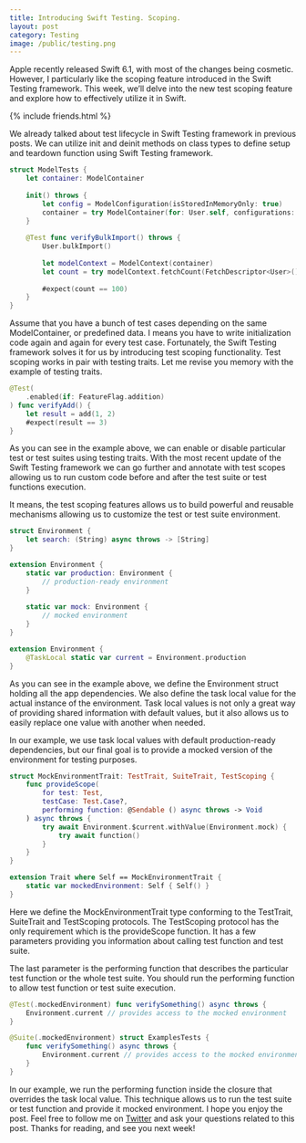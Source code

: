 ```yaml
---
title: Introducing Swift Testing. Scoping.
layout: post
category: Testing
image: /public/testing.png
---
```


Apple recently released Swift 6.1, with most of the changes being cosmetic. However, I particularly like the scoping feature introduced in the Swift Testing framework. This week, we’ll delve into the new test scoping feature and explore how to effectively utilize it in Swift.

{% include friends.html %}

We already talked about test lifecycle in Swift Testing framework in previous posts. We can utilize init and deinit methods on class types to define setup and teardown function using Swift Testing framework.

```swift
struct ModelTests {
    let container: ModelContainer
    
    init() throws {
        let config = ModelConfiguration(isStoredInMemoryOnly: true)
        container = try ModelContainer(for: User.self, configurations: config)
    }
    
    @Test func verifyBulkImport() throws {
        User.bulkImport()
        
        let modelContext = ModelContext(container)
        let count = try modelContext.fetchCount(FetchDescriptor<User>())
        
        #expect(count == 100)
    }
}
```

Assume that you have a bunch of test cases depending on the same ModelContainer, or predefined data. I means you have to write initialization code again and again for every test case. Fortunately, the Swift Testing framework solves it for us by introducing test scoping functionality. Test scoping works in pair with testing traits. Let me revise you memory with the example of testing traits.

```swift
@Test(
    .enabled(if: FeatureFlag.addition)
) func verifyAdd() {
    let result = add(1, 2)
    #expect(result == 3)
}
```

As you can see in the example above, we can enable or disable particular test or test suites using testing traits. With the most recent update of the Swift Testing framework we can go further and annotate with test scopes allowing us to run custom code before and after the test suite or test functions execution.

It means, the test scoping features allows us to build powerful and reusable mechanisms allowing us to customize the test or test suite environment.

```swift
struct Environment {
    let search: (String) async throws -> [String]
}

extension Environment {
    static var production: Environment {
        // production-ready environment
    }
    
    static var mock: Environment {
        // mocked environment
    }
}

extension Environment {
    @TaskLocal static var current = Environment.production
}
```

As you can see in the example above, we define the Environment struct holding all the app dependencies. We also define the task local value for the actual instance of the environment. Task local values is not only a great way of providing shared information with default values, but it also allows us to easily replace one value with another when needed.

In our example, we use task local values with default production-ready dependencies, but our final goal is to provide a mocked version of the environment for testing purposes.

```swift
struct MockEnvironmentTrait: TestTrait, SuiteTrait, TestScoping {
    func provideScope(
        for test: Test,
        testCase: Test.Case?,
        performing function: @Sendable () async throws -> Void
    ) async throws {
        try await Environment.$current.withValue(Environment.mock) {
            try await function()
        }
    }
}

extension Trait where Self == MockEnvironmentTrait {
    static var mockedEnvironment: Self { Self() }
}
```

Here we define the MockEnvironmentTrait type conforming to the TestTrait, SuiteTrait and TestScoping protocols. The TestScoping protocol has the only requirement which is the provideScope function. It has a few parameters providing you information about calling test function and test suite.

The last parameter is the performing function that describes the particular test function or the whole test suite. You should run the performing function to allow test function or test suite execution.

```swift
@Test(.mockedEnvironment) func verifySomething() async throws {
    Environment.current // provides access to the mocked environment
}

@Suite(.mockedEnvironment) struct ExamplesTests {
    func verifySomething() async throws {
        Environment.current // provides access to the mocked environment
    }
}
```

In our example, we run the performing function inside the closure that overrides the task local value. This technique allows us to run the test suite or test function and provide it mocked environment. I hope you enjoy the post. Feel free to follow me on [Twitter](https://twitter.com/mecid) and ask your questions related to this post. Thanks for reading, and see you next week!
